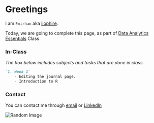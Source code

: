 # Greetings

I am `Emirhan` aka [liophire](https://github.com/liophire).

Today, we are going to complete this page, as part of [Data Analytics Essentials](https://mef-bda503.github.io/) Class

### In-Class

_The box below includes subjects and tasks that are done in class._

```markdown
`1. Week 1`
    - Editing the journal page.
    - Introduction to R


```


### Contact

You can contact me through [email](mailto:sahinem@mef.edu.tr) or [LinkedIn](https://www.linkedin.com/in/emirhan-sahin/)

![Random Image](https://www.brightbits.co/wp-content/uploads/2019/05/lipsum.png)
